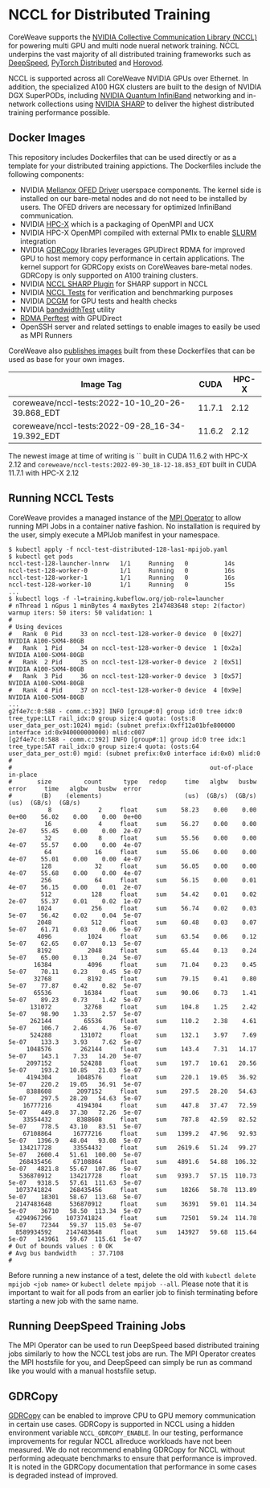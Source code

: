 # NCCL for Distributed Training

CoreWeave supports the [NVIDIA Collective Communication Library (NCCL)](https://developer.nvidia.com/nccl) for powering multi GPU and multi node nueral network training. NCCL underpins the vast majority of all distributed training frameworks such as [DeepSpeed](https://github.com/microsoft/DeepSpeed), [PyTorch Distributed](https://pytorch.org/tutorials/beginner/dist_overview.html) and [Horovod](https://horovod.readthedocs.io/en/stable/gpus_include.html).

NCCL is supported across all CoreWeave NVIDIA GPUs over Ethernet. In addition, the specialized A100 HGX clusters are built to the design of NVIDIA DGX SuperPODs, including [NVIDIA Quantum InfiniBand](https://www.nvidia.com/en-us/networking/quantum2/) networking and in-network collections using [NVIDIA SHARP](https://docs.nvidia.com/networking/display/SHARPv270/Introduction) to deliver the highest distributed training performance possible.

## Docker Images
This repository includes Dockerfiles that can be used directly or as a template for your distributed training appictions. The Dockerfiles include the following components:
- NVIDIA [Mellanox OFED Driver](https://network.nvidia.com/products/infiniband-drivers/linux/mlnx_ofed/) userspace components. The kernel side is installed on our bare-metal nodes and do not need to be installed by users. The OFED drivers are necessary for optimized InfiniBand communication.
- NVIDIA [HPC-X](https://developer.nvidia.com/networking/hpc-x) which is a packaging of OpenMPI and UCX
- NVIDIA HPC-X OpenMPI compiled with external PMIx to enable [SLURM](https://slurm.schedmd.com/) integration
- NVIDIA [GDRCopy](https://developer.nvidia.com/gdrcopy) libraries leverages GPUDirect RDMA for improved GPU to host memory copy performance in certain applications. The kernel support for GDRCopy exists on CoreWeaves bare-metal nodes. GDRCopy is only supported on A100 training clusters.
- NVIDIA [NCCL SHARP Plugin](https://github.com/Mellanox/nccl-rdma-sharp-plugins) for SHARP support in NCCL
- NVIDIA [NCCL Tests](https://github.com/NVIDIA/nccl-tests) for verification and benchmarking purposes
- NVIDIA [DCGM](https://developer.nvidia.com/dcgm) for GPU tests and health checks
- NVIDIA [bandwidthTest](https://docs.nvidia.com/cuda/demo-suite/index.html#bandwidthTest) utility
- [RDMA Perftest](https://github.com/linux-rdma/perftest/) with GPUDirect
- OpenSSH server and related settings to enable images to easily be used as MPI Runners

CoreWeave also [publishes images](https://hub.docker.com/r/coreweave/nccl-tests/tags) built from these Dockerfiles that can be used as base for your own images.

| **Image Tag** | **CUDA** | **HPC-X** |
|---------------|----------|-----------|
| coreweave/nccl-tests:2022-10-10_20-26-39.868_EDT            | 11.7.1   | 2.12      |
| coreweave/nccl-tests:2022-09-28_16-34-19.392_EDT            | 11.6.2   | 2.12      |

The newest image at time of writing is `` built in CUDA 11.6.2 with HPC-X 2.12 and `coreweave/nccl-tests:2022-09-30_18-12-18.853_EDT` built in CUDA 11.7.1 with HPC-X 2.12

## Running NCCL Tests
CoreWeave provides a managed instance of the [MPI Operator](https://github.com/kubeflow/mpi-operator) to allow running MPI Jobs in a container native fashion. No installation is required by the user, simply execute a MPIJob manifest in your namespace.

```
$ kubectl apply -f nccl-test-distributed-128-las1-mpijob.yaml
$ kubectl get pods
nccl-test-128-launcher-lnnrw   1/1     Running   0          14s
nccl-test-128-worker-0         1/1     Running   0          16s
nccl-test-128-worker-1         1/1     Running   0          16s
nccl-test-128-worker-10        1/1     Running   0          15s
...
$ kubectl logs -f -l=training.kubeflow.org/job-role=launcher
# nThread 1 nGpus 1 minBytes 4 maxBytes 2147483648 step: 2(factor) warmup iters: 50 iters: 50 validation: 1 
#
# Using devices
#   Rank  0 Pid     33 on nccl-test-128-worker-0 device  0 [0x27] NVIDIA A100-SXM4-80GB
#   Rank  1 Pid     34 on nccl-test-128-worker-0 device  1 [0x2a] NVIDIA A100-SXM4-80GB
#   Rank  2 Pid     35 on nccl-test-128-worker-0 device  2 [0x51] NVIDIA A100-SXM4-80GB
#   Rank  3 Pid     36 on nccl-test-128-worker-0 device  3 [0x57] NVIDIA A100-SXM4-80GB
#   Rank  4 Pid     37 on nccl-test-128-worker-0 device  4 [0x9e] NVIDIA A100-SXM4-80GB
...
g2f4e7c:0:588 - comm.c:392] INFO [group#:0] group id:0 tree idx:0 tree_type:LLT rail_idx:0 group size:4 quota: (osts:8 user_data_per_ost:1024) mgid: (subnet prefix:0xff12a01bfe800000 interface id:0x940000000000) mlid:c007
[g2f4e7c:0:588 - comm.c:392] INFO [group#:1] group id:0 tree idx:1 tree_type:SAT rail_idx:0 group size:4 quota: (osts:64 user_data_per_ost:0) mgid: (subnet prefix:0x0 interface id:0x0) mlid:0
#
#                                                       out-of-place                       in-place          
#       size         count      type   redop     time   algbw   busbw  error     time   algbw   busbw  error
#        (B)    (elements)                       (us)  (GB/s)  (GB/s)            (us)  (GB/s)  (GB/s)       
           8             2     float     sum    58.23    0.00    0.00  0e+00    56.02    0.00    0.00  0e+00
          16             4     float     sum    56.27    0.00    0.00  2e-07    55.45    0.00    0.00  2e-07
          32             8     float     sum    55.56    0.00    0.00  4e-07    55.57    0.00    0.00  4e-07
          64            16     float     sum    55.06    0.00    0.00  4e-07    55.01    0.00    0.00  4e-07
         128            32     float     sum    56.05    0.00    0.00  4e-07    55.68    0.00    0.00  4e-07
         256            64     float     sum    56.15    0.00    0.01  4e-07    56.15    0.00    0.01  2e-07
         512           128     float     sum    54.42    0.01    0.02  2e-07    55.37    0.01    0.02  1e-07
        1024           256     float     sum    56.74    0.02    0.03  5e-07    56.42    0.02    0.04  5e-07
        2048           512     float     sum    60.48    0.03    0.07  5e-07    61.71    0.03    0.06  5e-07
        4096          1024     float     sum    63.54    0.06    0.12  5e-07    62.65    0.07    0.13  5e-07
        8192          2048     float     sum    65.44    0.13    0.24  5e-07    65.00    0.13    0.24  5e-07
       16384          4096     float     sum    71.04    0.23    0.45  5e-07    70.11    0.23    0.45  5e-07
       32768          8192     float     sum    79.15    0.41    0.80  5e-07    77.87    0.42    0.82  5e-07
       65536         16384     float     sum    90.06    0.73    1.41  5e-07    89.23    0.73    1.42  5e-07
      131072         32768     float     sum    104.8    1.25    2.42  5e-07    98.90    1.33    2.57  5e-07
      262144         65536     float     sum    110.2    2.38    4.61  5e-07    106.7    2.46    4.76  5e-07
      524288        131072     float     sum    132.1    3.97    7.69  5e-07    133.3    3.93    7.62  5e-07
     1048576        262144     float     sum    143.4    7.31   14.17  5e-07    143.1    7.33   14.20  5e-07
     2097152        524288     float     sum    197.7   10.61   20.56  5e-07    193.2   10.85   21.03  5e-07
     4194304       1048576     float     sum    220.1   19.05   36.92  5e-07    220.2   19.05   36.91  5e-07
     8388608       2097152     float     sum    297.5   28.20   54.63  5e-07    297.5   28.20   54.63  5e-07
    16777216       4194304     float     sum    447.8   37.47   72.59  5e-07    449.8   37.30   72.26  5e-07
    33554432       8388608     float     sum    787.8   42.59   82.52  5e-07    778.5   43.10   83.51  5e-07
    67108864      16777216     float     sum   1399.2   47.96   92.93  5e-07   1396.9   48.04   93.08  5e-07
   134217728      33554432     float     sum   2619.6   51.24   99.27  5e-07   2600.4   51.61  100.00  5e-07
   268435456      67108864     float     sum   4891.6   54.88  106.32  5e-07   4821.8   55.67  107.86  5e-07
   536870912     134217728     float     sum   9393.7   57.15  110.73  5e-07   9318.5   57.61  111.63  5e-07
  1073741824     268435456     float     sum    18266   58.78  113.89  5e-07    18301   58.67  113.68  5e-07
  2147483648     536870912     float     sum    36391   59.01  114.34  5e-07    36710   58.50  113.34  5e-07
  4294967296    1073741824     float     sum    72501   59.24  114.78  5e-07    72344   59.37  115.03  5e-07
  8589934592    2147483648     float     sum   143927   59.68  115.64  5e-07   143961   59.67  115.61  5e-07
# Out of bounds values : 0 OK
# Avg bus bandwidth    : 37.7108
#
```

Before running a new instance of a test, delete the old with `kubectl delete mpijob <job name>` or `kubectl delete mpijob --all`. Please note that it is important to wait for all pods from an earlier job to finish terminating before starting a new job with the same name.

## Running DeepSpeed Training Jobs
The MPI Operator can be used to run DeepSpeed based distributed training jobs similarly to how the NCCL test jobs are run. The MPI Operator creates the MPI hostsfile for you, and DeepSpeed can simply be run as command like you would with a manual hostsfile setup.

## GDRCopy
[GDRCopy](https://developer.nvidia.com/gdrcopy) can be enabled to improve CPU to GPU memory communication in certain use cases. GDRCopy is supported in NCCL using a hidden environment variable `NCCL_GDRCOPY_ENABLE`. In our testing, performance improvements for regular NCCL allreduce workloads have not been measured. We do not recommend enabling GDRCopy for NCCL without performing adequate benchmarks to ensure that performance is improved. It is noted in the GDRCopy documentation that performance in some cases is degraded instead of improved.
